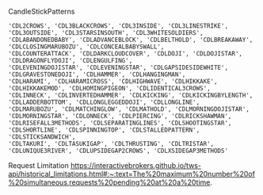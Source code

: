 CandleStickPatterns
```
'CDL2CROWS', 'CDL3BLACKCROWS', 'CDL3INSIDE', 'CDL3LINESTRIKE', 'CDL3OUTSIDE', 'CDL3STARSINSOUTH', 'CDL3WHITESOLDIERS', 
'CDLABANDONEDBABY', 'CDLADVANCEBLOCK', 'CDLBELTHOLD', 'CDLBREAKAWAY', 'CDLCLOSINGMARUBOZU', 'CDLCONCEALBABYSWALL', 
'CDLCOUNTERATTACK', 'CDLDARKCLOUDCOVER', 'CDLDOJI', 'CDLDOJISTAR', 'CDLDRAGONFLYDOJI', 'CDLENGULFING', 
'CDLEVENINGDOJISTAR', 'CDLEVENINGSTAR', 'CDLGAPSIDESIDEWHITE', 'CDLGRAVESTONEDOJI', 'CDLHAMMER', 'CDLHANGINGMAN', 
'CDLHARAMI', 'CDLHARAMICROSS', 'CDLHIGHWAVE', 'CDLHIKKAKE', 'CDLHIKKAKEMOD', 'CDLHOMINGPIGEON', 'CDLIDENTICAL3CROWS', 
'CDLINNECK', 'CDLINVERTEDHAMMER', 'CDLKICKING', 'CDLKICKINGBYLENGTH', 'CDLLADDERBOTTOM', 'CDLLONGLEGGEDDOJI', 'CDLLONGLINE', 
'CDLMARUBOZU', 'CDLMATCHINGLOW', 'CDLMATHOLD', 'CDLMORNINGDOJISTAR', 'CDLMORNINGSTAR', 'CDLONNECK', 'CDLPIERCING', 'CDLRICKSHAWMAN', 
'CDLRISEFALL3METHODS', 'CDLSEPARATINGLINES', 'CDLSHOOTINGSTAR', 'CDLSHORTLINE', 'CDLSPINNINGTOP', 'CDLSTALLEDPATTERN', 'CDLSTICKSANDWICH', 
'CDLTAKURI', 'CDLTASUKIGAP', 'CDLTHRUSTING', 'CDLTRISTAR', 'CDLUNIQUE3RIVER', 'CDLUPSIDEGAP2CROWS', 'CDLXSIDEGAP3METHODS'
```

Request Limitation
https://interactivebrokers.github.io/tws-api/historical_limitations.html#:~:text=The%20maximum%20number%20of%20simultaneous,requests%20pending%20at%20a%20time.